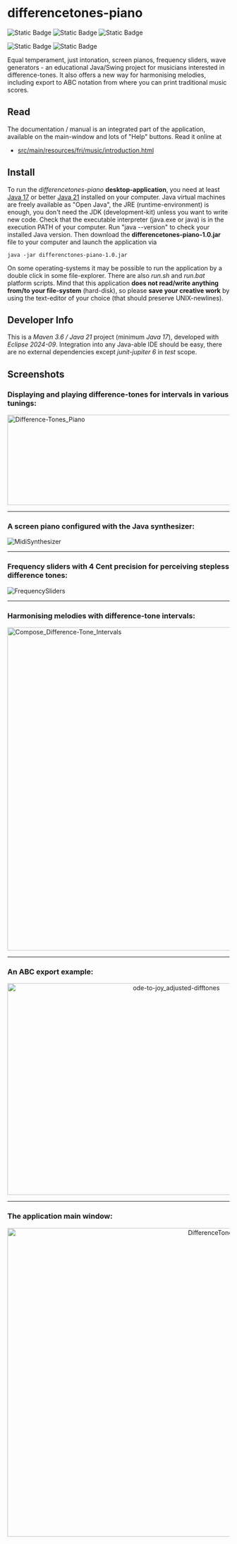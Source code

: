# differencetones-piano

![Static Badge](https://img.shields.io/badge/Topic-Music-green)
![Static Badge](https://img.shields.io/badge/Type-Desktop_App-blue)
![Static Badge](https://img.shields.io/badge/License-MIT-yellow)

![Static Badge](https://img.shields.io/badge/Language-Java_17-orange)
![Static Badge](https://img.shields.io/badge/UI_System-Swing-orange)

Equal temperament, just intonation, screen pianos, frequency sliders, wave generators - an educational Java/Swing project for musicians interested in difference-tones. It also offers a new way for harmonising melodies, including export to ABC notation from where you can print traditional music scores.

## Read

The documentation / manual is an integrated part of the application, available on the main-window and lots of "Help" buttons. Read it online at 
- [src/main/resources/fri/music/introduction.html](https://html-preview.github.io/?url=https://github.com/fritzthecap/differencetones-piano/blob/main/src/main/resources/fri/music/introduction.html)

## Install

To run the _differencetones-piano_ __desktop-application__, you need at least [Java 17](https://openjdk.org/projects/jdk/17/) or better [Java 21](https://openjdk.org/projects/jdk/21/) installed on your computer. Java virtual machines are freely available as "Open Java", the JRE (runtime-environment) is enough, you don't need the JDK (development-kit) unless you want to write new code. Check that the executable interpreter (java.exe or java) is in the execution PATH of your computer. Run "java --version" to check your installed Java version. Then download the __differencetones-piano-1.0.jar__ file to your computer and launch the application via

    java -jar differenctones-piano-1.0.jar

On some operating-systems it may be possible to run the application by a double click in some file-explorer. There are also _run.sh_ and _run.bat_ platform scripts. Mind that this application __does not read/write anything from/to your file-system__ (hard-disk), so please __save your creative work__ by using the text-editor of your choice (that should preserve UNIX-newlines).

## Developer Info

This is a _Maven 3.6 / Java 21_ project (minimum _Java 17_), developed with _Eclipse 2024-09_. Integration into any Java-able IDE should be easy, there are no external dependencies except _junit-jupiter 6_ in _test_ scope.

## Screenshots

### Displaying and playing difference-tones for intervals in various tunings:

<img width="1203" height="205" alt="Difference-Tones_Piano" src="https://github.com/user-attachments/assets/85f62dba-13df-4cfb-bc00-387cfeaa2634" />

----

### A screen piano configured with the Java synthesizer: 

![MidiSynthesizer](https://github.com/user-attachments/assets/950eee6e-7b08-49ba-b56f-7284aece1320)

----

### Frequency sliders with 4 Cent precision for perceiving stepless difference tones:

![FrequencySliders](https://github.com/user-attachments/assets/22a1dcb5-e046-4a06-a44e-6e9e2b192cff)

----

### Harmonising melodies with difference-tone intervals:

<img width="1206" height="733" alt="Compose_Difference-Tone_Intervals" src="https://github.com/user-attachments/assets/d2d505eb-5934-496e-9a91-2582da4a4daf" />

----

### An ABC export example:
    
<div align="center">
 <img width="750" height="480" alt="ode-to-joy_adjusted-difftones" src="https://github.com/user-attachments/assets/940d3b45-93ea-486f-9a0e-4cff9b1d6baa" />
</div>

----

### The application main window:

<div align="center">
<img width="1040" height="700" alt="DifferenceTonesPiano_MainWindow" src="https://github.com/user-attachments/assets/cef339b4-15d8-4024-a9f5-35a7a3b99935" />
</div>



